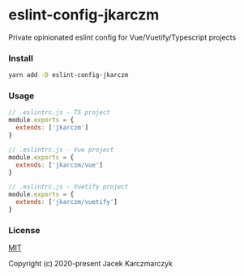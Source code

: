 # eslint-config-jkarczm
Private opinionated eslint config for Vue/Vuetify/Typescript projects

### Install
```bash
yarn add -D eslint-config-jkarczm
```

### Usage
```js
// .eslintrc.js - TS project
module.exports = {
  extends: ['jkarczm']
}
```

```js
// .eslintrc.js - Vue project
module.exports = {
  extends: ['jkarczm/vue']
}
```

```js
// .eslintrc.js - Vuetify project
module.exports = {
  extends: ['jkarczm/vuetify']
}
```

### License
[MIT](http://opensource.org/licenses/MIT)

Copyright (c) 2020-present Jacek Karczmarczyk
